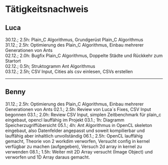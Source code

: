 # Tätigkeitsnachweis

## Luca

30.12.; 2.5h: Plain_C Algorithmus, Grundgerüst Plain_C Algorithmus\
31.12.; 2.5h: Optimierung des Plain_C Algorithmus, Einbau mehrerer Generationen von Ants\
02.12.; 2.0h: Bugfix Plain_C Algorithmus, Doppelte Städte und Rückkehr zum Startort\
02.12.; 0.5h; Struktogramm Ant Algorithmus\
03.12.; 2.5h; CSV Input, Cities als csv einlesen, CSVs erstellen

---
## Benny

31.12.; 2.5h: Optimierung des Plain_C Algorithmus, Einbau mehrerer Generationen von Ants
02.1.; 2.5h: Review von Luca´s Fixes, CSV Input begonnen
03.1.; 2.0h: Review CSV Input, simplen Zeitbenchmark für plain_c eingebaut, opencl lauffähig im Projekt
03.1.; 1h: Diagramm Speicherzugriffübersicht
05.1.; 4h: Ant Algorithmus in OpenCL skeleton eingebaut, also Datenfelder angepasst und soweit kompilierbar und lauffähig aber inhaltlich unvollständig
06.1.; 2.5h: OpenCL lauffähig gemacht, Theorie von 2 workdim verworfen, Versucht config in kernel verfügbar zu machen (aufgegeben), Versuch 2d array in kernel zu verwenden
08.1.; 1.5h: Weiter mit 2D Array versucht (Image Object) und verworfen und 1D Array daraus gemacht.